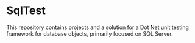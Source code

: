 SqlTest
=======

This repository contains projects and a solution for a Dot Net unit testing framework for database objects, primarily focused on SQL Server.

